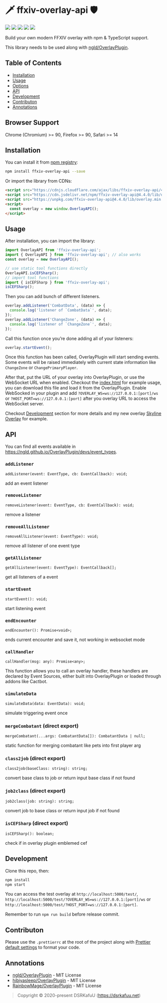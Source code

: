 # 🗡 ffxiv-overlay-api 🛡

![](https://img.shields.io/github/workflow/status/dsrkafuu/ffxiv-overlay-api/build-test)
![](https://img.shields.io/npm/v/ffxiv-overlay-api)
![](https://img.shields.io/npm/dm/ffxiv-overlay-api)
[![](https://img.shields.io/npm/l/ffxiv-overlay-api)](https://github.com/dsrkafuu/ffxiv-overlay-api/blob/master/LICENSE)
[![](https://img.shields.io/lgtm/grade/javascript/github/dsrkafuu/ffxiv-overlay-api)](https://lgtm.com/projects/g/dsrkafuu/ffxiv-overlay-api/context:javascript)

Build your own modern FFXIV overlay with npm & TypeScript support.

This library needs to be used along with [ngld/OverlayPlugin](https://github.com/ngld/OverlayPlugin).

## Table of Contents

- [Installation](#installation)
- [Usage](#usage)
- [Options](#options)
- [API](#api)
- [Development](#development)
- [Contributon](#contributon)
- [Annotations](#annotations)

## Browser Support

Chrome (Chromium) >= 90, Firefox >= 90, Safari >= 14

## Installation

You can install it from [npm registry](https://www.npmjs.com/package/ffxiv-overlay-api):

```bash
npm install ffxiv-overlay-api --save
```

Or import the library from CDNs:

```html
<script src="https://cdnjs.cloudflare.com/ajax/libs/ffxiv-overlay-api/4.4.0/lib/overlay.min.js"></script>
<script src="https://cdn.jsdelivr.net/npm/ffxiv-overlay-api@4.4.0/lib/overlay.min.js"></script>
<script src="https://unpkg.com/ffxiv-overlay-api@4.4.0/lib/overlay.min.js"></script>
<script>
  const overlay = new window.OverlayAPI();
</script>
```

## Usage

After installation, you can import the library:

```js
import OverlayAPI from 'ffxiv-overlay-api';
import { OverlayAPI } from 'ffxiv-overlay-api'; // also works
const overlay = new OverlayAPI();

// use static tool functions directly
OverlayAPI.isCEFSharp();
// import tool functions
import { isCEFSharp } from 'ffxiv-overlay-api';
isCEFSharp();
```

Then you can add bunch of different listeners.

```js
overlay.addListener('CombatData', (data) => {
  console.log('listener of `CombatData`', data);
});
overlay.addListener('ChangeZone', (data) => {
  console.log('listener of `ChangeZone`', data);
});
```

Call this function once you’re done adding all of your listeners:

```js
overlay.startEvent();
```

Once this function has been called, OverlayPlugin will start sending events. Some events will be raised immediately with current state information like `ChangeZone` or `ChangePrimaryPlayer`.

After that, put the URL of your overlay into OverlayPlugin, or use the WebSocket URL when enabled. Checkout the [index.html](https://github.com/dsrkafuu/ffxiv-overlay-api/blob/master/test/index.html) for example usage, you can download this file and load it from the OverlayPlugin. Enable WebSocked in your plugin and add `?OVERLAY_WS=ws://127.0.0.1:[port]/ws` or `?HOST_PORT=ws://127.0.0.1:[port]` after you overlay URL to access the WebSocket server.

Checkout [Development](#development) section for more details and my new overlay [Skyline Overlay](https://github.com/dsrkafuu/skyline-overlay) for example.

## API

You can find all events available in <https://ngld.github.io/OverlayPlugin/devs/event_types>.

### `addListener`

`addListener(event: EventType, cb: EventCallback): void;`

add an event listener

### `removeListener`

`removeListener(event: EventType, cb: EventCallback): void;`

remove a listener

### `removeAllListener`

`removeAllListener(event: EventType): void;`

remove all listener of one event type

### `getAllListener`

`getAllListener(event: EventType): EventCallback[];`

get all listeners of a event

### `startEvent`

`startEvent(): void;`

start listening event

### `endEncounter`

`endEncounter(): Promise<void>;`

ends current encounter and save it, not working in websocket mode

### `callHandler`

`callHandler(msg: any): Promise<any>;`

This function allows you to call an overlay handler, these handlers are declared by Event Sources, either built into OverlayPlugin or loaded through addons like Cactbot.

### `simulateData`

`simulateData(data: EventData): void;`

simulate triggering event once

### `mergeCombatant` (direct export)

`mergeCombatant(...args: CombatantData[]): CombatantData | null;`

static function for merging combatant like pets into first player arg

### `class2job` (direct export)

`class2job(baseClass: string): string;`

convert base class to job or return input base class if not found

### `job2class` (direct export)

`job2class(job: string): string;`

convert job to base class or return input job if not found

### `isCEFSharp` (direct export)

`isCEFSharp(): boolean;`

check if in overlay plugin emblemed cef

## Development

Clone this repo, then:

```bash
npm install
npm start
```

You can access the test overlay at `http://localhost:5000/test/`, `http://localhost:5000/test/?OVERLAY_WS=ws://127.0.0.1:[port]/ws` or `http://localhost:5000/test/?HOST_PORT=ws://127.0.0.1:[port]`.

Remember to run `npm run build` before release commit.

## Contributon

Please use the `.prettierrc` at the root of the project along with [Prettier default settings](https://prettier.io/docs/en/options.html) to format your code.

## Annotations

- [ngld/OverlayPlugin](https://github.com/ngld/OverlayPlugin) - MIT License
- [hibiyasleep/OverlayPlugin](https://github.com/hibiyasleep/OverlayPlugin) - MIT License
- [RainbowMage/OverlayPlugin](https://github.com/RainbowMage/OverlayPlugin) - MIT License

> Copyright © 2020-present DSRKafuU (<https://dsrkafuu.net>)
